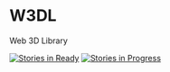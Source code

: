 
# W3DL
Web 3D Library

[![Stories in Ready](https://badge.waffle.io/Elephly/W3DL.svg?label=ready&title=Ready)](http://waffle.io/Elephly/W3DL)
[![Stories in Progress](https://badge.waffle.io/Elephly/W3DL.svg?label=in%20progress&title=In%20Progress)](http://waffle.io/Elephly/W3DL)
